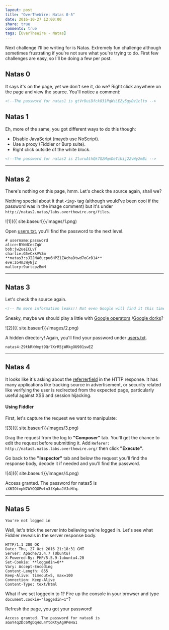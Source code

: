 ```yaml
---
layout: post
title: "OverTheWire: Natas 0-5"
date: 2016-10-27 12:00:00
share: true
comments: true
tags: [OverTheWire - Natas]
---
```


Next challenge I'll be writing for is Natas. Extremely fun challenge although sometimes frustrating if you're not sure what you're trying to do. First few challenges are easy, so I'll be doing a few per post.

## Natas 0

It says it's on the page, yet we don't see it, do we? Right click anywhere on
the page and view the source. You'll notice a comment:

```html
<!--The password for natas1 is gtVrDuiDfck831PqWsLEZy5gyDz1clto -->
```

## Natas 1

Eh, more of the same, you got different ways to do this though:

* Disable JavaScript (mayeb use NoScript).
* Use a proxy (Fiddler or Burp suite).
* Right click outside of the white block.

```html
<!--The password for natas2 is ZluruAthQk7Q2MqmDeTiUij2ZvWy2mBi -->
```

___________________________________________

## Natas 2

There's nothing on this page, hmm. Let's check the source again, shall we?

Nothing special about it that `<img>` tag (although would've been cool if the password was in the image comment) but it's under `http://natas2.natas/labs.overthewire.org/files`.

![1]({{ site.baseurl}}/images/1.png)

Open [users.txt](http://natas2.natas.labs.overthewire.org/files/users.txt), you'll find the password to the next level.

```
# username:password
alice:BYNdCesZqW
bob:jw2ueICLvT
charlie:G5vCxkVV3m
**natas3:sJIJNW6ucpu6HPZ1ZAchaDtwd7oGrD14**
eve:zo4mJWyNj2
mallory:9urtcpzBmH
```
___________________________________________

## Natas 3

Let's check the source again.

```html
<!-- No more information leaks!! Not even Google will find it this time... -->
```

Sneaky, maybe we should play a little with [Google operators](http://www.googleguide.com/advanced_operators_reference.html) /[Google dorks](https://www.exploit-db.com/google-hacking-database/)?

![2]({{ site.baseurl}}/images/2.png)

A hidden directory! Again, you'll find your password under [users.txt](http://natas3.natas.labs.overthewire.org/s3cr3t/users.txt).

`natas4:Z9tkRkWmpt9Qr7XrR5jWRkgOU901swEZ`

___________________________________________

## Natas 4

It looks like it's asking about the [referrer](https://en.wikipedia.org/wiki/HTTP_referer)[field](https://en.wikipedia.org/wiki/HTTP_referer) in the HTTP response. It has many applications like tracking source in advertisement, or security related like verifying the user is redirected from the expected page, particularly useful against XSS and session hijacking.


#### Using Fiddler

First, let's capture the request we want to manipulate:

![3]({{ site.baseurl}}/images/3.png)

Drag the request from the log to **"Composer"** tab. You'll get the chance to edit the request before submitting it. Add `Referer: http://natas5.natas.labs.overthewire.org/` then click **"Execute"**.



Go back to the **"Inspector"** tab and below the request you'll find the response body, decode it if needed and you'll find the password.

![4]({{ site.baseurl}}/images/4.png)

Access granted. The password for natas5 is `iX6IOfmpN7AYOQGPwtn3fXpbaJVJcHfq`.

___________________________________________

## Natas 5

```
You're not logged in
```

Well, let's trick the server into believing we're logged in. Let's see what Fiddler reveals in the server response body.

```http
HTTP/1.1 200 OK
Date: Thu, 27 Oct 2016 21:18:31 GMT
Server: Apache/2.4.7 (Ubuntu)
X-Powered-By: PHP/5.5.9-1ubuntu4.20
Set-Cookie: **loggedin=0**
Vary: Accept-Encoding
Content-Length: 855
Keep-Alive: timeout=5, max=100
Connection: Keep-Alive
Content-Type: text/html
```


What if we set loggedin to 1? Fire up the console in your browser and type `document.cookie="loggedin=1"`?

Refresh the page, you got your password!

```
Access granted. The password for natas6 is aGoY4q2Dc6MgDq4oL4YtoKtyAg9PeHa1
```